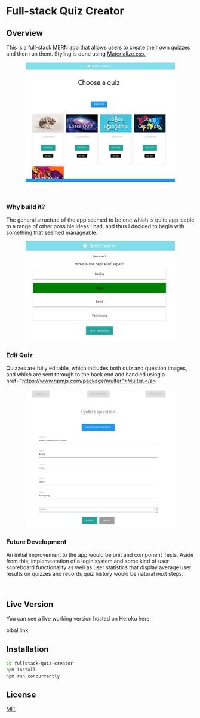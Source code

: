 # Full-stack Quiz Creator

## Overview
This is a full-stack MERN app that allows users to create their own quizzes and then run them. Styling is done using <a href="https://materializecss.com/">Materialize.css.</a>

<p align="center">
   <img src="siteimages/choosequiz.png" width="400px" />
</p>

&nbsp;

### Why build it?
The general structure of the app seemed to be one which is quite applicable to a range of other possible ideas I had, and thus I decided to begin with something that seemed manageable.

<p align="center">
   <img src="siteimages/selectanswer.png" width="400px" />
</p>

### Edit Quiz
Quizzes are fully editable, which includes both quiz and question images, and which are sent through to the back end and handled using a href="https://www.npmjs.com/package/multer">Multer.</a>

<p align="center">
   <img src="siteimages/editquiz.png" width="400px" />
</p>

### Future Development
An initial improvement to the app would be unit and component Tests. Aside from this, implementation of a login system and some kind of user scoreboard functionality as well as user statistics that display average user results on quizzes and records quiz history would be natural next steps.


&nbsp;

## Live Version
You can see a live working version hosted on Heroku here:

blbal link


## Installation 
```bash
cd fullstack-quiz-creator
npm install
npm run concurrently 
```


## License
[MIT](https://choosealicense.com/licenses/mit/)
